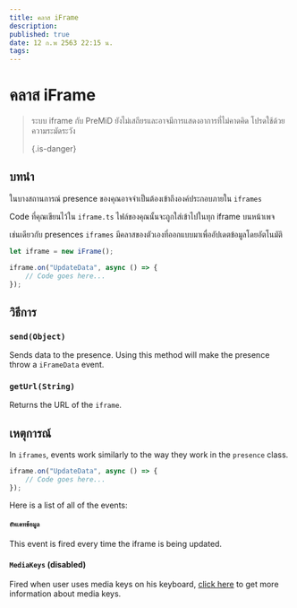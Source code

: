 ```yaml
---
title: คลาส iFrame
description:
published: true
date: 12 ก.พ 2563 22:15 น.
tags:
---
```


# คลาส iFrame
> ระบบ iframe กับ PreMiD ยังไม่เสถียรและอาจมีการแสดงอาการที่ไม่คาดคิด โปรดใช้ด้วยความระมัดระวัง 
> 
> {.is-danger}

## บทนำ

ในบางสถานการณ์ presence ของคุณอาจจำเป็นต้องเข้าถึงองค์ประกอบภายใน `iframes`

Code ที่คุณเขียนไว้ใน `iframe.ts` ไฟล์ของคุณนั้นจะถูกใส่เข้าไปในทุก iframe บนหน้าเพจ

เช่นเดียวกับ presences `iframes` มีคลาสของตัวเองที่ออกแบบมาเพื่ออัปเดตข้อมูลโดยอัตโนมัติ

```typescript
let iframe = new iFrame();

iframe.on("UpdateData", async () => {
    // Code goes here...
});
```

## วิธีการ

### `send(Object)`
Sends data to the presence. Using this method will make the presence throw a `iFrameData` event.

### `getUrl(String)`
Returns the URL of the `iframe`.

## เหตุการณ์
In `iframes`, events work similarly to the way they work in the `presence` class.

```typescript
iframe.on("UpdateData", async () => {
    // Code goes here...
});
```

Here is a list of all of the events:

#### `อัพเดทข้อมูล`

This event is fired every time the iframe is being updated.

#### `MediaKeys` (disabled)

Fired when user uses media keys on his keyboard, [click here](/dev/presence/class#mediakeys) to get more information about media keys.